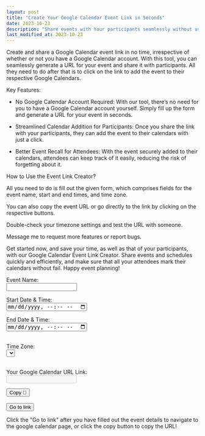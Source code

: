 ```yaml
---
layout: post
title: "Create Your Google Calendar Event Link in Seconds"
date: 2023-10-23
description: "Share events with Your participants seamlessly without using Google Calendar yourself."
last_modified_at: 2023-10-23
---
```


<script src="https://cdnjs.cloudflare.com/ajax/libs/moment.js/2.24.0/moment.min.js"></script>
<script src="https://cdnjs.cloudflare.com/ajax/libs/moment-timezone/0.5.28/moment-timezone-with-data.min.js"></script>

Create and share a Google Calendar event link in no time, irrespective of whether or not you have a Google Calendar account. With this tool, you can seamlessly generate a URL for your event and share it with participants. All they need to do after that is to click on the link to add the event to their respective Google Calendars. 

Key Features:

- No Google Calendar Account Required: With our tool, there’s no need for you to have a Google Calendar account yourself. Simply fill up the form and generate a URL for your event in seconds. 

- Streamlined Calendar Addition for Participants: Once you share the link with your participants, they can add the event to their calendars with just a click. 

- Better Event Recall for Attendees: With the event securely added to their calendars, attendees can keep track of it easily, reducing the risk of forgetting about it.

How to Use the Event Link Creator?

All you need to do is fill out the given form, which comprises fields for the event name, start and end times, and time zone.

You can also copy the event URL or go directly to the link by clicking on the respective buttons. 

Double-check your timezone settings and test the URL with someone.

Message me to request more features or report bugs. 

Get started now, and save your time, as well as that of your participants, with our Google Calendar Event Link Creator. Share events and schedules quickly and efficiently, and make sure that all your attendees mark their calendars without fail. Happy event planning!

<form id="calendarEvent">
  <label for="event_name">Event Name:</label><br>
  <input type="text" id="event_name" name="event_name" value=""><br>

  <label for="date_time_from">Start Date & Time:</label><br>
  <input type="datetime-local" id="date_time_from" name="date_time_from"><br>

  <label for="date_time_to">End Date & Time:</label><br>
  <input type="datetime-local" id="date_time_to" name="date_time_to"><br><br>

  <label for="timezone">Time Zone:</label><br>
  <select id="timezone">
  </select><br><br>

  <label for="url">Your Google Calendar URL Link:</label><br>
  <input type="text" id="url" name="url" value="" disabled><br>

</form>

<button type="button" onclick="copyTextUrl()">Copy 🔗</button><br><br>
<button type="button" id="goToLink">Go to link</button>

<p>Click the "Go to link" after you have filled out the event details to navigate to the google calendar page, or click the copy button to copy the URL!</p>

<script>

// Pre-fill date and time fields
var currentDate = moment().add(1, 'days').startOf('day').add(8, 'hours'); // set time to 8am tomorrow

// Format the date & time according to HTML datetime-local input requirements and users local time zone
var formattedStart = currentDate.format("YYYY-MM-DDTHH:mm");
var formattedEnd = currentDate.add(2, 'hours').format("YYYY-MM-DDTHH:mm");

document.getElementById('date_time_from').value = formattedStart;
document.getElementById('date_time_to').value = formattedEnd;

// Populate timezone dropdown with IANA time zones and their standard text labels
var tzSelect = document.getElementById('timezone');
var timeZones = moment.tz.names();
for (var i = 0; i < timeZones.length; i++) {
    var opt = document.createElement('option');
    opt.value = timeZones[i];
    opt.innerHTML = timeZones[i];
    tzSelect.appendChild(opt);
}

// Set default timezone
tzSelect.value = moment.tz.guess();

document.getElementById("goToLink").addEventListener("submit", function(event){
  event.preventDefault();

  var calendar_url = createLink()

  window.open(calendar_url, '_blank');
});

function createLink(){
  var name = document.getElementById('event_name').value;
  var startTime = document.getElementById('date_time_from').value;
  var endTime = document.getElementById('date_time_to').value;

  var calendar_url = 'https://calendar.google.com/calendar/u/0/r/eventedit?';
  calendar_url += 'text='+encodeURIComponent(name);

  var timezone = document.getElementById('timezone').value;
  formattedStart = moment.tz(startTime, timezone).format('YYYYMMDD[T]HHmmssZ');
  formattedEnd = moment.tz(endTime, timezone).format('YYYYMMDD[T]HHmmssZ');
  calendar_url += '&dates=' + formattedStart + '/' + formattedEnd;
  calendar_url += '&ctz=' + timezone;

  document.getElementById('url').value = calendar_url;

  return calendar_url;
}

async function copyTextUrl() {
  var copyText = document.getElementById("url").value;
  await copyToClipboard(copyText);
}

async function copyToClipboard(text) {
    try {
        await navigator.clipboard.writeText(text);
        console.log('Text copied to clipboard');
    } catch (err) {
        console.log('Error in copying text: ', err);
    }
}

document.getElementById('calendarEvent').addEventListener('input', function () {
    createLink();
});
</script>
